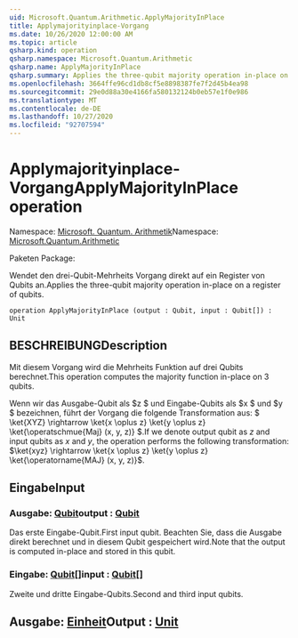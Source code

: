 ```yaml
---
uid: Microsoft.Quantum.Arithmetic.ApplyMajorityInPlace
title: Applymajorityinplace-Vorgang
ms.date: 10/26/2020 12:00:00 AM
ms.topic: article
qsharp.kind: operation
qsharp.namespace: Microsoft.Quantum.Arithmetic
qsharp.name: ApplyMajorityInPlace
qsharp.summary: Applies the three-qubit majority operation in-place on a register of qubits.
ms.openlocfilehash: 3664ffe96cd1db8cf5e8898387fe7f2d45b4ea98
ms.sourcegitcommit: 29e0d88a30e4166fa580132124b0eb57e1f0e986
ms.translationtype: MT
ms.contentlocale: de-DE
ms.lasthandoff: 10/27/2020
ms.locfileid: "92707594"
---
```

# <a name="applymajorityinplace-operation"></a><span data-ttu-id="6c4e6-102">Applymajorityinplace-Vorgang</span><span class="sxs-lookup"><span data-stu-id="6c4e6-102">ApplyMajorityInPlace operation</span></span>

<span data-ttu-id="6c4e6-103">Namespace: [Microsoft. Quantum. Arithmetik](xref:Microsoft.Quantum.Arithmetic)</span><span class="sxs-lookup"><span data-stu-id="6c4e6-103">Namespace: [Microsoft.Quantum.Arithmetic](xref:Microsoft.Quantum.Arithmetic)</span></span>

<span data-ttu-id="6c4e6-104">Paketen [](https://nuget.org/packages/)</span><span class="sxs-lookup"><span data-stu-id="6c4e6-104">Package: [](https://nuget.org/packages/)</span></span>


<span data-ttu-id="6c4e6-105">Wendet den drei-Qubit-Mehrheits Vorgang direkt auf ein Register von Qubits an.</span><span class="sxs-lookup"><span data-stu-id="6c4e6-105">Applies the three-qubit majority operation in-place on a register of qubits.</span></span>

```qsharp
operation ApplyMajorityInPlace (output : Qubit, input : Qubit[]) : Unit
```


## <a name="description"></a><span data-ttu-id="6c4e6-106">BESCHREIBUNG</span><span class="sxs-lookup"><span data-stu-id="6c4e6-106">Description</span></span>

<span data-ttu-id="6c4e6-107">Mit diesem Vorgang wird die Mehrheits Funktion auf drei Qubits berechnet.</span><span class="sxs-lookup"><span data-stu-id="6c4e6-107">This operation computes the majority function in-place on 3 qubits.</span></span>

<span data-ttu-id="6c4e6-108">Wenn wir das Ausgabe-Qubit als $z $ und Eingabe-Qubits als $x $ und $y $ bezeichnen, führt der Vorgang die folgende Transformation aus: $ \ket{XYZ} \rightarrow \ket{x \oplus z} \ket{y \oplus z} \ket{\operatschmue{Maj} (x, y, z)} $.</span><span class="sxs-lookup"><span data-stu-id="6c4e6-108">If we denote output qubit as $z$ and input qubits as $x$ and $y$, the operation performs the following transformation: $\ket{xyz} \rightarrow \ket{x \oplus z} \ket{y \oplus z} \ket{\operatorname{MAJ} (x, y, z)}$.</span></span>

## <a name="input"></a><span data-ttu-id="6c4e6-109">Eingabe</span><span class="sxs-lookup"><span data-stu-id="6c4e6-109">Input</span></span>

### <a name="output--qubit"></a><span data-ttu-id="6c4e6-110">Ausgabe: [Qubit](xref:microsoft.quantum.lang-ref.qubit)</span><span class="sxs-lookup"><span data-stu-id="6c4e6-110">output : [Qubit](xref:microsoft.quantum.lang-ref.qubit)</span></span>

<span data-ttu-id="6c4e6-111">Das erste Eingabe-Qubit.</span><span class="sxs-lookup"><span data-stu-id="6c4e6-111">First input qubit.</span></span> <span data-ttu-id="6c4e6-112">Beachten Sie, dass die Ausgabe direkt berechnet und in diesem Qubit gespeichert wird.</span><span class="sxs-lookup"><span data-stu-id="6c4e6-112">Note that the output is computed in-place and stored in this qubit.</span></span>


### <a name="input--qubit"></a><span data-ttu-id="6c4e6-113">Eingabe: [Qubit](xref:microsoft.quantum.lang-ref.qubit)[]</span><span class="sxs-lookup"><span data-stu-id="6c4e6-113">input : [Qubit](xref:microsoft.quantum.lang-ref.qubit)[]</span></span>

<span data-ttu-id="6c4e6-114">Zweite und dritte Eingabe-Qubits.</span><span class="sxs-lookup"><span data-stu-id="6c4e6-114">Second and third input qubits.</span></span>



## <a name="output--unit"></a><span data-ttu-id="6c4e6-115">Ausgabe: [Einheit](xref:microsoft.quantum.lang-ref.unit)</span><span class="sxs-lookup"><span data-stu-id="6c4e6-115">Output : [Unit](xref:microsoft.quantum.lang-ref.unit)</span></span>

